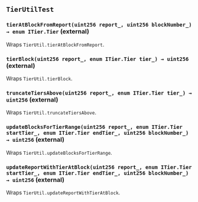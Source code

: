 ## `TierUtilTest`






### `tierAtBlockFromReport(uint256 report_, uint256 blockNumber_) → enum ITier.Tier` (external)

Wraps `TierUtil.tierAtBlockFromReport`.




### `tierBlock(uint256 report_, enum ITier.Tier tier_) → uint256` (external)

Wraps `TierUtil.tierBlock`.




### `truncateTiersAbove(uint256 report_, enum ITier.Tier tier_) → uint256` (external)

Wraps `TierUtil.truncateTiersAbove`.




### `updateBlocksForTierRange(uint256 report_, enum ITier.Tier startTier_, enum ITier.Tier endTier_, uint256 blockNumber_) → uint256` (external)

Wraps `TierUtil.updateBlocksForTierRange`.




### `updateReportWithTierAtBlock(uint256 report_, enum ITier.Tier startTier_, enum ITier.Tier endTier_, uint256 blockNumber_) → uint256` (external)

Wraps `TierUtil.updateReportWithTierAtBlock`.





